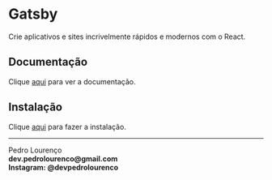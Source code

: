 # Gatsby

Crie aplicativos e sites incrivelmente rápidos e modernos com o React.

## Documentação

Clique [aqui](https://github.com/gatsbyjs/gatsby) para ver a documentação.

## Instalação

Clique [aqui](https://www.npmjs.com/package/gatsby) para fazer a instalação.


<hr>
<stong>Pedro Lourenço</strong><br>
<Strong>dev.pedrolourenco@gmail.com</strong><br>
<Strong>Instagram: @devpedrolourenco</strong>
